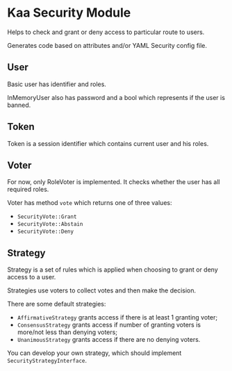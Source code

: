 # Kaa Security Module

Helps to check and grant or deny access to particular route to users.

Generates code based on attributes and/or YAML Security config file.

## User

Basic user has identifier and roles.

InMemoryUser also has password and a bool which represents if the user is banned.

## Token

Token is a session identifier which contains current user and his roles.

## Voter

For now, only RoleVoter is implemented. It checks whether the user has all required roles.

Voter has method ```vote``` which returns one of three values:

- ```SecurityVote::Grant```
- ```SecurityVote::Abstain```
- ```SecurityVote::Deny```

## Strategy

Strategy is a set of rules which is applied when choosing to grant or deny access to a user.

Strategies use voters to collect votes and then make the decision.

There are some default strategies:

- ```AffirmativeStrategy``` grants access if there is at least 1 granting voter;
- ```ConsensusStrategy``` grants access if number of granting voters is more/not less than denying voters;
- ```UnanimousStrategy``` grants access if there are no denying voters.

You can develop your own strategy, which should implement ```SecurityStrategyInterface```.